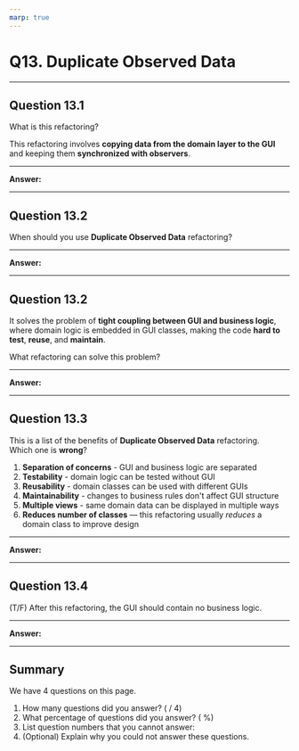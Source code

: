 ```yaml
---
marp: true
---
```


# Q13. Duplicate Observed Data

---

## Question 13.1

What is this refactoring?

This refactoring involves **copying data from the domain layer to the GUI** and keeping them **synchronized with observers**.  

---

**Answer:**  


---

## Question 13.2

When should you use **Duplicate Observed Data** refactoring?

---

**Answer:**  


---

## Question 13.2

It solves the problem of **tight coupling between GUI and business logic**, where domain logic is embedded in GUI classes, making the code **hard to test**, **reuse**, and **maintain**.

What refactoring can solve this problem?

---

**Answer:**


---

## Question 13.3

This is a list of the benefits of **Duplicate Observed Data** refactoring.  
Which one is **wrong**?

1. **Separation of concerns** - GUI and business logic are separated
2. **Testability** - domain logic can be tested without GUI
3. **Reusability** - domain classes can be used with different GUIs
4. **Maintainability** - changes to business rules don't affect GUI structure
5. **Multiple views** - same domain data can be displayed in multiple ways
6. **Reduces number of classes** — this refactoring usually *reduces* a domain class to improve design

---

**Answer:**


---

## Question 13.4

(T/F) After this refactoring, the GUI should contain no business logic.

---

**Answer:**


---

## Summary

We have 4 questions on this page.

1. How many questions did you answer? ( / 4)
2. What percentage of questions did you answer? (  %)
3. List question numbers that you cannot answer:
4. (Optional) Explain why you could not answer these questions.
